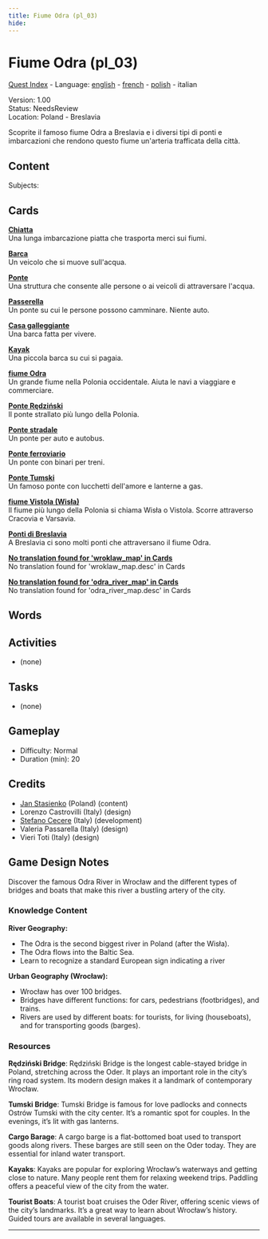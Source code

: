 ```yaml
---
title: Fiume Odra (pl_03)
hide:
---
```


# Fiume Odra (pl_03)
[Quest Index](./index.it.md) - Language: [english](./pl_03.md) - [french](./pl_03.fr.md) - [polish](./pl_03.pl.md) - italian

Version: 1.00  
Status: NeedsReview  
Location: Poland - Breslavia

Scoprite il famoso fiume Odra a Breslavia e i diversi tipi di ponti e imbarcazioni che rendono questo fiume un'arteria trafficata della città.

## Content
Subjects: 



## Cards
**[Chiatta](../cards/index.md#barge)**  
Una lunga imbarcazione piatta che trasporta merci sui fiumi.  

**[Barca](../cards/index.md#boat)**  
Un veicolo che si muove sull'acqua.  

**[Ponte](../cards/index.md#bridge)**  
Una struttura che consente alle persone o ai veicoli di attraversare l'acqua.  

**[Passerella](../cards/index.md#footbridge)**  
Un ponte su cui le persone possono camminare. Niente auto.  

**[Casa galleggiante](../cards/index.md#houseboat)**  
Una barca fatta per vivere.  

**[Kayak](../cards/index.md#kayak)**  
Una piccola barca su cui si pagaia.  

**[fiume Odra](../cards/index.md#place_odra_river)**  
Un grande fiume nella Polonia occidentale. Aiuta le navi a viaggiare e commerciare.  

**[Ponte Rędziński](../cards/index.md#redzinski_bridge)**  
Il ponte strallato più lungo della Polonia.  

**[Ponte stradale](../cards/index.md#road_bridge)**  
Un ponte per auto e autobus.  

**[Ponte ferroviario](../cards/index.md#train_bridge)**  
Un ponte con binari per treni.  

**[Ponte Tumski](../cards/index.md#tumski_bridge)**  
Un famoso ponte con lucchetti dell'amore e lanterne a gas.  

**[fiume Vistola (Wisła)](../cards/index.md#place_vistula_river)**  
Il fiume più lungo della Polonia si chiama Wisła o Vistola. Scorre attraverso Cracovia e Varsavia.  

**[Ponti di Breslavia](../cards/index.md#wroclaw_bridges)**  
A Breslavia ci sono molti ponti che attraversano il fiume Odra.  

**[No translation found for 'wroklaw_map' in Cards](../cards/index.md#wroklaw_map)**  
No translation found for 'wroklaw_map.desc' in Cards  

**[No translation found for 'odra_river_map' in Cards](../cards/index.md#odra_river_map)**  
No translation found for 'odra_river_map.desc' in Cards  

## Words
## Activities
- (none)

## Tasks
- (none)
## Gameplay
- Difficulty: Normal
- Duration (min): 20
## Credits
- [Jan Stasienko](mailto:jan.stasienko@dsw.edu.pl) (Poland) (content)
- Lorenzo Castrovilli (Italy) (design)
- [Stefano Cecere](https://stefanocecere.com) (Italy) (development)
- Valeria Passarella (Italy) (design)
- Vieri Toti (Italy) (design)

## Game Design Notes

Discover the famous Odra River in Wrocław and the different types of bridges and boats that make this river a bustling artery of the city.

### Knowledge Content
**River Geography:**

- The Odra is the second biggest river in Poland (after the Wisła).
- The Odra flows into the Baltic Sea.
- Learn to recognize a standard European sign indicating a river

**Urban Geography (Wrocław):**

- Wrocław has over 100 bridges.
- Bridges have different functions: for cars, pedestrians (footbridges), and trains.
- Rivers are used by different boats: for tourists, for living (houseboats), and for transporting goods (barges).

### Resources
**Rędziński Bridge**: Rędziński Bridge is the longest cable-stayed bridge in Poland, stretching across the Oder. It plays an important role in the city’s ring road system. Its modern design makes it a landmark of contemporary Wrocław.

**Tumski Bridge**: Tumski Bridge is famous for love padlocks and connects Ostrów Tumski with the city center. It’s a romantic spot for couples. In the evenings, it’s lit with gas lanterns.

**Cargo Barage**: A cargo barge is a flat-bottomed boat used to transport goods along rivers. These barges are still seen on the Oder today. They are essential for inland water transport.

**Kayaks**: Kayaks are popular for exploring Wrocław’s waterways and getting close to nature. Many people rent them for relaxing weekend trips. Paddling offers a peaceful view of the city from the water.

**Tourist Boats**: A tourist boat cruises the Oder River, offering scenic views of the city’s landmarks. It’s a great way to learn about Wrocław’s history. Guided tours are available in several languages.


---

